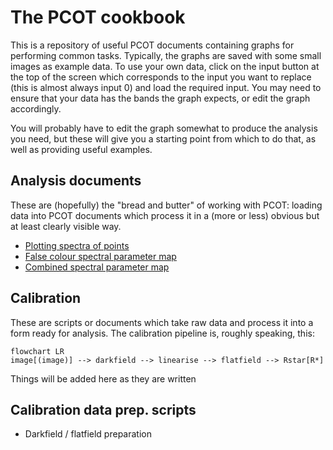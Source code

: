 # The PCOT cookbook

This is a repository of useful PCOT documents containing graphs for performing
common tasks. Typically, the graphs are saved with some small images as
example data. To use your own data, click on the input button at the top of
the screen which corresponds to the input you want to replace (this is almost
always input 0) and load the required input. You may need to ensure that your
data has the bands the graph expects, or edit the graph accordingly.

You will probably have to edit the graph somewhat to produce the
analysis you need, but these will give you a starting point from
which to do that, as well as providing useful examples.

## Analysis documents

These are (hopefully) the "bread and butter" of working with PCOT: loading
data into PCOT documents which process it in a (more or less) obvious 
but at least clearly visible way.

* [Plotting spectra of points](recipes/spectrum.md)
* [False colour spectral parameter map](recipes/parametermap.md)
* [Combined spectral parameter map](recipes/combined.md)

## Calibration

These are scripts or documents which take raw data and process it
into a form ready for analysis. The calibration pipeline is, roughly
speaking, this:

```mermaid
flowchart LR
image[(image)] --> darkfield --> linearise --> flatfield --> Rstar[R*]
```
Things will be added here as they are written

## Calibration data prep. scripts

* Darkfield / flatfield preparation

